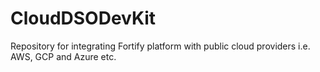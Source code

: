 # CloudDSODevKit
Repository for integrating Fortify platform with public cloud providers i.e. AWS, GCP and Azure etc.
